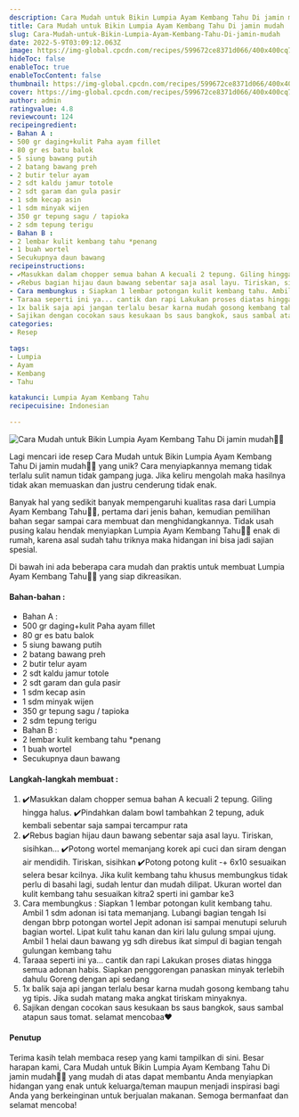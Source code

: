 ```yaml
---
description: Cara Mudah untuk Bikin Lumpia Ayam Kembang Tahu Di jamin mudah"
title: Cara Mudah untuk Bikin Lumpia Ayam Kembang Tahu Di jamin mudah
slug: Cara-Mudah-untuk-Bikin-Lumpia-Ayam-Kembang-Tahu-Di-jamin-mudah
date: 2022-5-9T03:09:12.063Z
image: https://img-global.cpcdn.com/recipes/599672ce8371d066/400x400cq70/photo.jpg
hideToc: false
enableToc: true
enableTocContent: false
thumbnail: https://img-global.cpcdn.com/recipes/599672ce8371d066/400x400cq70/photo.jpg
cover: https://img-global.cpcdn.com/recipes/599672ce8371d066/400x400cq70/photo.jpg
author: admin
ratingvalue: 4.8
reviewcount: 124
recipeingredient:
- Bahan A :
- 500 gr daging+kulit Paha ayam fillet
- 80 gr es batu balok
- 5 siung bawang putih
- 2 batang bawang preh
- 2 butir telur ayam
- 2 sdt kaldu jamur totole
- 2 sdt garam dan gula pasir
- 1 sdm kecap asin
- 1 sdm minyak wijen
- 350 gr tepung sagu / tapioka
- 2 sdm tepung terigu
- Bahan B :
- 2 lembar kulit kembang tahu *penang
- 1 buah wortel
- Secukupnya daun bawang
recipeinstructions:
- ✔️Masukkan dalam chopper semua bahan A kecuali 2 tepung. Giling hingga halus. ✔️Pindahkan dalam bowl tambahkan 2 tepung, aduk kembali sebentar saja sampai tercampur rata
- ✔️Rebus bagian hijau daun bawang sebentar saja asal layu. Tiriskan, sisihkan... ✔️Potong wortel memanjang korek api cuci dan siram dengan air mendidih. Tiriskan, sisihkan ✔️Potong potong kulit -+ 6x10 sesuaikan selera besar kcilnya. Jika kulit kembang tahu khusus membungkus tidak perlu di basahi lagi, sudah lentur dan mudah dilipat. Ukuran wortel dan kulit kembang tahu sesuaikan kitra2 sperti ini gambar ke3
- Cara membungkus : Siapkan 1 lembar potongan kulit kembang tahu. Ambil 1 sdm adonan isi tata memanjang. Lubangi bagian tengah Isi dengan bbrp potongan wortel Jepit adonan isi sampai menutupi seluruh bagian wortel. Lipat kulit tahu kanan dan kiri lalu gulung smpai ujung. Ambil 1 helai daun bawang yg sdh direbus ikat simpul di bagian tengah gulungan kembang tahu
- Taraaa seperti ini ya... cantik dan rapi Lakukan proses diatas hingga semua adonan habis. Siapkan penggorengan panaskan minyak terlebih dahulu Goreng dengan api sedang
- 1x balik saja api jangan terlalu besar karna mudah gosong kembang tahu yg tipis. Jika sudah matang maka angkat tiriskam minyaknya.
- Sajikan dengan cocokan saus kesukaan bs saus bangkok, saus sambal atapun saus tomat. selamat mencobaa❤️
categories:
- Resep

tags:
- Lumpia
- Ayam
- Kembang
- Tahu

katakunci: Lumpia Ayam Kembang Tahu
recipecuisine: Indonesian

---
```


![Cara Mudah untuk Bikin Lumpia Ayam Kembang Tahu Di jamin mudah👩‍🍳](https://img-global.cpcdn.com/recipes/599672ce8371d066/400x400cq70/photo.jpg)

Lagi mencari ide resep Cara Mudah untuk Bikin Lumpia Ayam Kembang Tahu Di jamin mudah👩‍🍳 yang unik? Cara menyiapkannya memang tidak terlalu sulit namun tidak gampang juga. Jika keliru mengolah maka hasilnya tidak akan memuaskan dan justru cenderung tidak enak.

Banyak hal yang sedikit banyak mempengaruhi kualitas rasa dari Lumpia Ayam Kembang Tahu👩‍🍳, pertama dari jenis bahan, kemudian pemilihan bahan segar sampai cara membuat dan menghidangkannya. Tidak usah pusing kalau hendak menyiapkan Lumpia Ayam Kembang Tahu👩‍🍳 enak di rumah, karena asal sudah tahu triknya maka hidangan ini bisa jadi sajian spesial.

Di bawah ini ada beberapa cara mudah dan praktis untuk membuat Lumpia Ayam Kembang Tahu👩‍🍳 yang siap dikreasikan.

<!--inarticleads1-->

#### Bahan-bahan :

- Bahan A :
- 500 gr daging+kulit Paha ayam fillet
- 80 gr es batu balok
- 5 siung bawang putih
- 2 batang bawang preh
- 2 butir telur ayam
- 2 sdt kaldu jamur totole
- 2 sdt garam dan gula pasir
- 1 sdm kecap asin
- 1 sdm minyak wijen
- 350 gr tepung sagu / tapioka
- 2 sdm tepung terigu
- Bahan B :
- 2 lembar kulit kembang tahu *penang
- 1 buah wortel
- Secukupnya daun bawang

<!--inarticleads2-->

#### Langkah-langkah membuat :

1. ✔️Masukkan dalam chopper semua bahan A kecuali 2 tepung. Giling hingga halus. ✔️Pindahkan dalam bowl tambahkan 2 tepung, aduk kembali sebentar saja sampai tercampur rata
1. ✔️Rebus bagian hijau daun bawang sebentar saja asal layu. Tiriskan, sisihkan... ✔️Potong wortel memanjang korek api cuci dan siram dengan air mendidih. Tiriskan, sisihkan ✔️Potong potong kulit -+ 6x10 sesuaikan selera besar kcilnya. Jika kulit kembang tahu khusus membungkus tidak perlu di basahi lagi, sudah lentur dan mudah dilipat. Ukuran wortel dan kulit kembang tahu sesuaikan kitra2 sperti ini gambar ke3
1. Cara membungkus : Siapkan 1 lembar potongan kulit kembang tahu. Ambil 1 sdm adonan isi tata memanjang. Lubangi bagian tengah Isi dengan bbrp potongan wortel Jepit adonan isi sampai menutupi seluruh bagian wortel. Lipat kulit tahu kanan dan kiri lalu gulung smpai ujung. Ambil 1 helai daun bawang yg sdh direbus ikat simpul di bagian tengah gulungan kembang tahu
1. Taraaa seperti ini ya... cantik dan rapi Lakukan proses diatas hingga semua adonan habis. Siapkan penggorengan panaskan minyak terlebih dahulu Goreng dengan api sedang
1. 1x balik saja api jangan terlalu besar karna mudah gosong kembang tahu yg tipis. Jika sudah matang maka angkat tiriskam minyaknya.
1. Sajikan dengan cocokan saus kesukaan bs saus bangkok, saus sambal atapun saus tomat. selamat mencobaa❤️

#### Penutup

Terima kasih telah membaca resep yang kami tampilkan di sini. Besar harapan kami, Cara Mudah untuk Bikin Lumpia Ayam Kembang Tahu Di jamin mudah👩‍🍳 yang mudah di atas dapat membantu Anda menyiapkan hidangan yang enak untuk keluarga/teman maupun menjadi inspirasi bagi Anda yang berkeinginan untuk berjualan makanan. Semoga bermanfaat dan selamat mencoba!